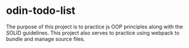 # odin-todo-list

The purpose of this project is to practice js OOP principles along with the SOLID guidelines. This project also serves to practice using webpack to bundle and manage source files.